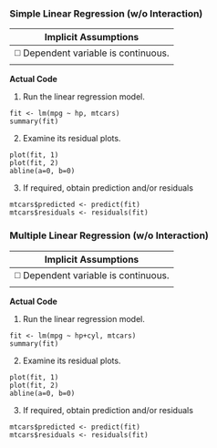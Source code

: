 ### Simple Linear Regression (w/o Interaction)

| Implicit Assumptions |
| :---: |
| :white_medium_square: Dependent variable is continuous. |

**Actual Code**</br>
1. Run the linear regression model.
```
fit <- lm(mpg ~ hp, mtcars)
summary(fit)
```
2. Examine its residual plots.
```
plot(fit, 1)
plot(fit, 2)
abline(a=0, b=0)
```
3. If required, obtain prediction and/or residuals
```
mtcars$predicted <- predict(fit)
mtcars$residuals <- residuals(fit)
```
### Multiple Linear Regression (w/o Interaction)

| Implicit Assumptions |
| :---: |
| :white_medium_square: Dependent variable is continuous. |

**Actual Code**</br>
1. Run the linear regression model.
```
fit <- lm(mpg ~ hp+cyl, mtcars)
summary(fit)
```
2. Examine its residual plots.
```
plot(fit, 1)
plot(fit, 2)
abline(a=0, b=0)
```
3. If required, obtain prediction and/or residuals
```
mtcars$predicted <- predict(fit)
mtcars$residuals <- residuals(fit)
